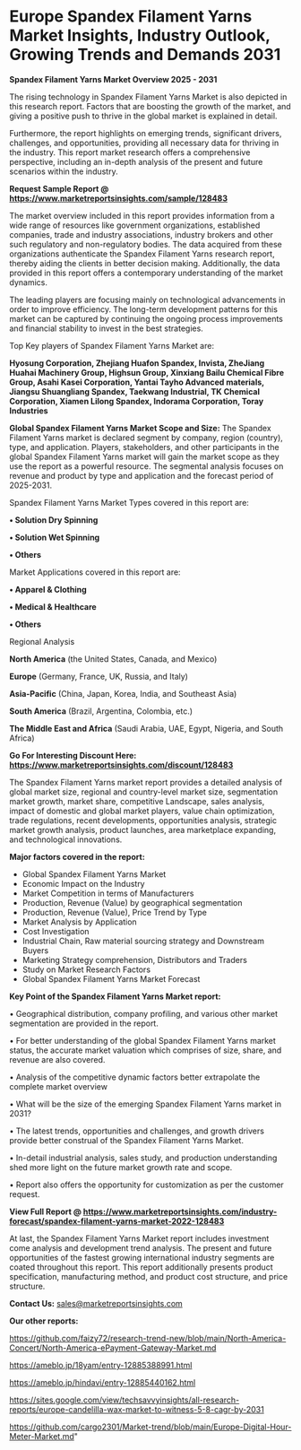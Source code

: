 # Europe Spandex Filament Yarns Market Insights, Industry Outlook, Growing Trends and Demands 2031

<Strong> Spandex Filament Yarns Market Overview 2025 - 2031</strong>

The rising technology in Spandex Filament Yarns Market is also depicted in this research report. Factors that are boosting the growth of the market, and giving a positive push to thrive in the global market is explained in detail.

Furthermore, the report highlights on emerging trends, significant drivers, challenges, and opportunities, providing all necessary data for thriving in the industry. This report market research offers a comprehensive perspective, including an in-depth analysis of the present and future scenarios within the industry.

<strong>Request Sample Report @ <a href=https://www.marketreportsinsights.com/sample/128483>https://www.marketreportsinsights.com/sample/128483</a></strong>

The market overview included in this report provides information from a wide range of resources like government organizations, established companies, trade and industry associations, industry brokers and other such regulatory and non-regulatory bodies. The data acquired from these organizations authenticate the Spandex Filament Yarns research report, thereby aiding the clients in better decision making. Additionally, the data provided in this report offers a contemporary understanding of the market dynamics.

The leading players are focusing mainly on technological advancements in order to improve efficiency. The long-term development patterns for this market can be captured by continuing the ongoing process improvements and financial stability to invest in the best strategies.

Top Key players of Spandex Filament Yarns Market are:

<strong>Hyosung Corporation, Zhejiang Huafon Spandex, Invista, ZheJiang Huahai Machinery Group, Highsun Group, Xinxiang Bailu Chemical Fibre Group, Asahi Kasei Corporation, Yantai Tayho Advanced materials, Jiangsu Shuangliang Spandex, Taekwang Industrial, TK Chemical Corporation, Xiamen Lilong Spandex, Indorama Corporation, Toray Industries</strong>

<strong><b>Global Spandex Filament Yarns Market Scope and Size:</b></strong>
The Spandex Filament Yarns market is declared segment by company, region (country), type, and application. Players, stakeholders, and other participants in the global Spandex Filament Yarns market will gain the market scope as they use the report as a powerful resource. The segmental analysis focuses on revenue and product by type and application and the forecast period of 2025-2031.

Spandex Filament Yarns Market Types covered in this report are:

<strong>• Solution Dry Spinning

• Solution Wet Spinning

• Others</strong>

Market Applications covered in this report are:

<strong>• Apparel & Clothing

• Medical & Healthcare

• Others</strong> 

Regional Analysis

<strong>North America</strong> (the United States, Canada, and Mexico)

<strong>Europe</strong> (Germany, France, UK, Russia, and Italy)

<strong>Asia-Pacific</strong> (China, Japan, Korea, India, and Southeast Asia)

<strong>South America</strong> (Brazil, Argentina, Colombia, etc.)

<strong>The Middle East and Africa</strong> (Saudi Arabia, UAE, Egypt, Nigeria, and South Africa)

<strong>Go For Interesting Discount Here: <a href=https://www.marketreportsinsights.com/discount/128483>https://www.marketreportsinsights.com/discount/128483</a></strong>

The Spandex Filament Yarns market report provides a detailed analysis of global market size, regional and country-level market size, segmentation market growth, market share, competitive Landscape, sales analysis, impact of domestic and global market players, value chain optimization, trade regulations, recent developments, opportunities analysis, strategic market growth analysis, product launches, area marketplace expanding, and technological innovations.

<strong><b>Major factors covered in the report:</b></strong>
<ul>
  <li>Global Spandex Filament Yarns Market </li>
  <li>Economic Impact on the Industry</li>
  <li>Market Competition in terms of Manufacturers</li>
  <li>Production, Revenue (Value) by geographical segmentation</li>
  <li>Production, Revenue (Value), Price Trend by Type</li>
  <li>Market Analysis by Application</li>
  <li>Cost Investigation</li>
  <li>Industrial Chain, Raw material sourcing strategy and Downstream Buyers</li>
  <li>Marketing Strategy comprehension, Distributors and Traders</li>
  <li>Study on Market Research Factors</li>
  <li>Global Spandex Filament Yarns Market Forecast</li>
</ul>

<strong><b>Key Point of the Spandex Filament Yarns Market report:</b></strong>

• Geographical distribution, company profiling, and various other market segmentation are provided in the report.

• For better understanding of the global Spandex Filament Yarns market status, the accurate market valuation which comprises of size, share, and revenue are also covered.

• Analysis of the competitive dynamic factors better extrapolate the complete market overview

• What will be the size of the emerging Spandex Filament Yarns market in 2031?

• The latest trends, opportunities and challenges, and growth drivers provide better construal of the Spandex Filament Yarns Market.

• In-detail industrial analysis, sales study, and production understanding shed more light on the future market growth rate and scope.

• Report also offers the opportunity for customization as per the customer request.

<strong><b>View Full Report @ <a href=https://www.marketreportsinsights.com/industry-forecast/spandex-filament-yarns-market-2022-128483>https://www.marketreportsinsights.com/industry-forecast/spandex-filament-yarns-market-2022-128483</a></b></strong>


At last, the Spandex Filament Yarns Market report includes investment come analysis and development trend analysis. The present and future opportunities of the fastest growing international industry segments are coated throughout this report. This report additionally presents product specification, manufacturing method, and product cost structure, and price structure.

<strong>Contact Us:</strong>
sales@marketreportsinsights.com

<strong>Our other reports:</strong>

<a href=https://github.com/faizy72/research-trend-new/blob/main/North-America-Concert/North-America-ePayment-Gateway-Market.md>https://github.com/faizy72/research-trend-new/blob/main/North-America-Concert/North-America-ePayment-Gateway-Market.md</a>

<a href=https://ameblo.jp/18yam/entry-12885388991.html>https://ameblo.jp/18yam/entry-12885388991.html</a>

<a href=https://ameblo.jp/hindavi/entry-12885440162.html>https://ameblo.jp/hindavi/entry-12885440162.html</a>

<a href=https://sites.google.com/view/techsavvyinsights/all-research-reports/europe-candelilla-wax-market-to-witness-5-8-cagr-by-2031>https://sites.google.com/view/techsavvyinsights/all-research-reports/europe-candelilla-wax-market-to-witness-5-8-cagr-by-2031</a>

<a href=https://github.com/cargo2301/Market-trend/blob/main/Europe-Digital-Hour-Meter-Market.md>https://github.com/cargo2301/Market-trend/blob/main/Europe-Digital-Hour-Meter-Market.md</a>"
